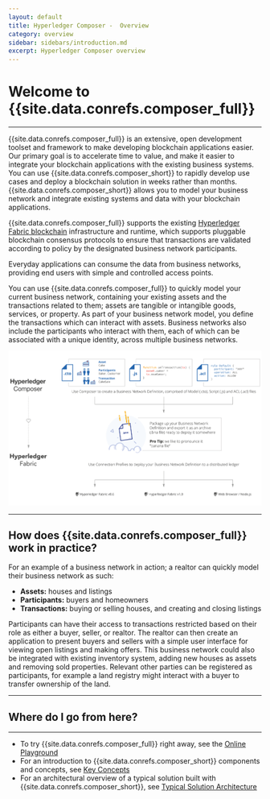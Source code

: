 ```yaml
---
layout: default
title: Hyperledger Composer -  Overview
category: overview
sidebar: sidebars/introduction.md
excerpt: Hyperledger Composer overview
---
```


# Welcome to {{site.data.conrefs.composer_full}}

---

{{site.data.conrefs.composer_full}} is an extensive, open development toolset and framework to make developing blockchain applications easier. Our primary goal is to accelerate time to value, and make it easier to integrate your blockchain applications with the existing business systems. You can use {{site.data.conrefs.composer_short}} to rapidly develop use cases and deploy a blockchain solution in weeks rather than months. {{site.data.conrefs.composer_short}} allows you to model your business network and integrate existing systems and data with your blockchain applications.

{{site.data.conrefs.composer_full}} supports the existing [Hyperledger Fabric blockchain](https://hyperledger.org) infrastructure and runtime, which supports pluggable blockchain consensus protocols to ensure that transactions are validated according to policy by the designated business network participants.

Everyday applications can consume the data from business networks, providing end users with simple and controlled access points.

You can use {{site.data.conrefs.composer_full}} to quickly model your current business network, containing your existing assets and the transactions related to them; assets are tangible or intangible goods, services, or property. As part of your business network model, you define the transactions which can interact with assets. Business networks also include the participants who interact with them, each of which can be associated with a unique identity, across multiple business networks.

![Diagram of {{site.data.conrefs.composer_full}}](../assets/img/Composer-Diagram.svg)

---

## How does {{site.data.conrefs.composer_full}} work in practice?

For an example of a business network in action; a realtor can quickly model their business network as such:

* **Assets:** houses and listings
* **Participants:** buyers and homeowners
* **Transactions:** buying or selling houses, and creating and closing listings

Participants can have their access to transactions restricted based on their role as either a buyer, seller, or realtor. The realtor can then create an application to present buyers and sellers with a simple user interface for viewing open listings and making offers. This business network could also be integrated with existing inventory system, adding new houses as assets and removing sold properties. Relevant other parties can be registered as participants, for example a land registry might interact with a buyer to transfer ownership of the land.


---

## Where do I go from here?

---

* To try {{site.data.conrefs.composer_full}} right away, see the [Online Playground](../installing/getting-started-with-playground.html)
* For an introduction to {{site.data.conrefs.composer_short}} components and concepts, see [Key Concepts](./key-concepts.html)
* For an architectural overview of a typical solution built with {{site.data.conrefs.composer_short}}, see [Typical Solution Architecture](./solution-architecture.html)
